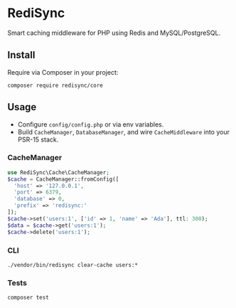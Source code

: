 # RediSync

Smart caching middleware for PHP using Redis and MySQL/PostgreSQL.

## Install

Require via Composer in your project:

```
composer require redisync/core
```

## Usage

- Configure `config/config.php` or via env variables.
- Build `CacheManager`, `DatabaseManager`, and wire `CacheMiddleware` into your PSR-15 stack.

### CacheManager

```php
use RediSync\Cache\CacheManager;
$cache = CacheManager::fromConfig([
  'host' => '127.0.0.1',
  'port' => 6379,
  'database' => 0,
  'prefix' => 'redisync:'
]);
$cache->set('users:1', ['id' => 1, 'name' => 'Ada'], ttl: 300);
$data = $cache->get('users:1');
$cache->delete('users:1');
```

### CLI

```
./vendor/bin/redisync clear-cache users:*
```

### Tests

```
composer test
```
